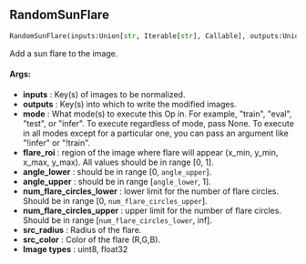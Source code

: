 ## RandomSunFlare
```python
RandomSunFlare(inputs:Union[str, Iterable[str], Callable], outputs:Union[str, Iterable[str]], mode:Union[NoneType, str, Iterable[str]]=None, flare_roi:Tuple[float, float, float, float]=(0, 0, 1, 0.5), angle_lower:float=0.0, angle_upper:float=1.0, num_flare_circles_lower:int=6, num_flare_circles_upper:int=10, src_radius:int=400, src_color:Tuple[int, int, int]=(255, 255, 255))
```
Add a sun flare to the image.



#### Args:

* **inputs** :  Key(s) of images to be normalized.
* **outputs** :  Key(s) into which to write the modified images.
* **mode** :  What mode(s) to execute this Op in. For example, "train", "eval", "test", or "infer". To execute            regardless of mode, pass None. To execute in all modes except for a particular one, you can pass an argument            like "!infer" or "!train".
* **flare_roi** :  region of the image where flare will appear (x_min, y_min, x_max, y_max). All values should be            in range [0, 1].
* **angle_lower** :  should be in range [0, `angle_upper`].
* **angle_upper** :  should be in range [`angle_lower`, 1].
* **num_flare_circles_lower** :  lower limit for the number of flare circles.            Should be in range [0, `num_flare_circles_upper`].
* **num_flare_circles_upper** :  upper limit for the number of flare circles.            Should be in range [`num_flare_circles_lower`, inf].
* **src_radius** :  Radius of the flare.
* **src_color** :  Color of the flare (R,G,B).
* **Image types** :         uint8, float32    